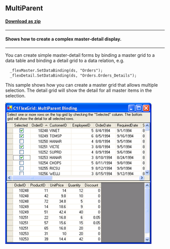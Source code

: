 ## MultiParent
#### [Download as zip](https://grapecity.github.io/DownGit/#/home?url=https://github.com/GrapeCity/ComponentOne-WinForms-Samples/tree/master/NetFramework\FlexGrid\CS\MultiParent)
____
#### Shows how to create a complex master-detail display.
____
You can create simple master-detail forms by binding a master grid to a data table and binding a detail grid to a data relation, e.g.

```
  _flexMaster.SetDataBinding(ds, "Orders");
  _flexDetail.SetDataBinding(ds, "Orders.Orders_Details");
```
This sample shows how you can create a master grid that allows multiple selection.
The detail grid will show the detail for all master items in the selection.

![screenshot](screenshot.png)
